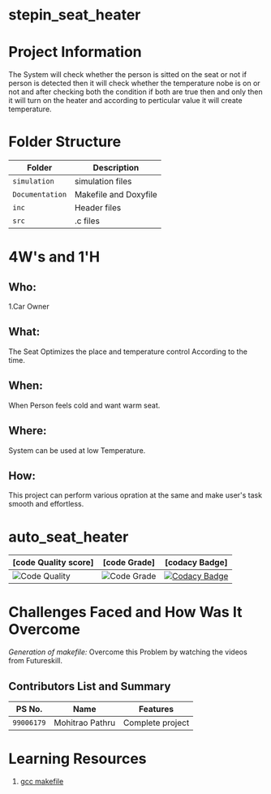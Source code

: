 # stepin_seat_heater
# Project Information

The System will check whether the person is sitted on the seat or not if person is detected then it will check whether the temperature nobe is on or not and after checking both the condition if both are true then and only then it will turn on the heater and according to perticular value it will create temperature.   

# Folder Structure

|Folder        |Description |
|-------------|-----------|
|`simulation`|simulation files|
|`Documentation`|Makefile and Doxyfile|
|`inc`|Header files|
|`src`|.c files|


# 4W&#39;s and 1&#39;H

## Who:

1.Car Owner

## What:

The Seat Optimizes the place and temperature control According to the time.


## When:

When Person feels cold and want warm seat.

## Where:

System can be used at low Temperature.

## How:

This project can perform various opration at the same and make user's task smooth and effortless.

# auto_seat_heater
|[code Quality score]|[code Grade]|[codacy Badge]
|-----|------|------|
|![Code Quality](https://www.code-inspector.com/project/28706/score/svg) | ![Code Grade](https://www.code-inspector.com/project/28706/status/svg) | [![Codacy Badge](https://app.codacy.com/project/badge/Grade/be9b5b7409e44766a72841a1168bb6b5)](https://www.codacy.com/gh/mohitraopathru/stepin_seat_heater/dashboard?utm_source=github.com&amp;utm_medium=referral&amp;utm_content=mohitraopathru/stepin_seat_heater&amp;utm_campaign=Badge_Grade)|


# Challenges Faced and How Was It Overcome

*Generation of makefile:* Overcome this Problem by watching the videos from Futureskill.

## Contributors List and Summary

|PS No. |  Name   |    Features    |
|:---:|:---:|:---:|
|`99006179` | Mohitrao Pathru  | Complete project   |

# Learning Resources

1. [gcc makefile]( https://www3.ntu.edu.sg/home/ehchua/programming/cpp/gcc_make.html#zz-2.1)
